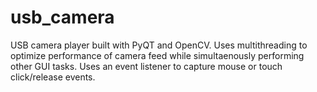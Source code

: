 # usb_camera
USB camera player built with PyQT and OpenCV. 
Uses multithreading to optimize performance of camera feed while simultaenously performing other GUI tasks. 
Uses an event listener to capture mouse or touch click/release events.
